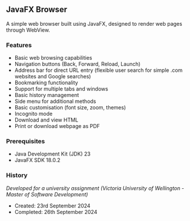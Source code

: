 ## JavaFX Browser

A simple web browser built using JavaFX, designed to render web pages through WebView.

### Features

- Basic web browsing capabilities
- Navigation buttons (Back, Forward, Reload, Launch)
- Address bar for direct URL entry (flexible user search for simple .com websites and Google searches)
- Bookmarking functionality
- Support for multiple tabs and windows
- Basic history management
- Side menu for additional methods
- Basic customisation (font size, zoom, themes)
- Incognito mode
- Download and view HTML
- Print or download webpage as PDF

### Prerequisites

- Java Development Kit (JDK) 23
- JavaFX SDK 18.0.2

### History
*Developed for a university assignment (Victoria University of Wellington - Master of Software Development)*

- Created: 23rd September 2024
- Completed: 26th September 2024

